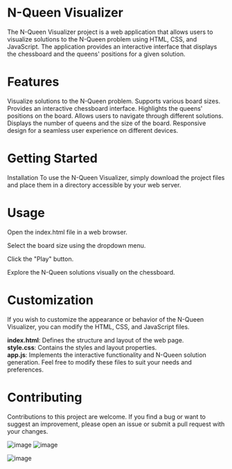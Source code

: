 
# N-Queen Visualizer

The N-Queen Visualizer project is a web application that allows users to visualize solutions to the N-Queen problem using HTML, CSS, and JavaScript. The application provides an interactive interface that displays the chessboard and the queens' positions for a given solution.

# Features
Visualize solutions to the N-Queen problem.
Supports various board sizes.
Provides an interactive chessboard interface.
Highlights the queens' positions on the board.
Allows users to navigate through different solutions.
Displays the number of queens and the size of the board.
Responsive design for a seamless user experience on different devices.
# Getting Started
Installation
To use the N-Queen Visualizer, simply download the project files and place them in a directory accessible by your web server.

# Usage
Open the index.html file in a web browser.

Select the board size using the dropdown menu.

Click the "Play" button.


Explore the N-Queen solutions visually on the chessboard.

# Customization
If you wish to customize the appearance or behavior of the N-Queen Visualizer, you can modify the HTML, CSS, and JavaScript files.

**index.html**: Defines the structure and layout of the web page.                                                              
**style.css**: Contains the styles and layout properties.        
**app.js**: Implements the interactive functionality and N-Queen solution generation.
Feel free to modify these files to suit your needs and preferences.

# Contributing
Contributions to this project are welcome. If you find a bug or want to suggest an improvement, please open an issue or submit a pull request with your changes.

![image](https://github.com/ansh-star/N-Queen/assets/96314656/bbf17fbd-8626-4390-81d2-366ace5cb25d)
![image](https://github.com/ansh-star/N-Queen/assets/96314656/d6afcfaa-5949-4115-915d-c2e597a913e4)

![image](https://github.com/ansh-star/N-Queen/assets/96314656/8bf51670-3cd6-4ee6-8fa0-371ae0676536)



